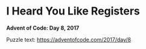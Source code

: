 # I Heard You Like Registers

**Advent of Code: Day 8, 2017**

Puzzle text: <https://adventofcode.com/2017/day/8>
